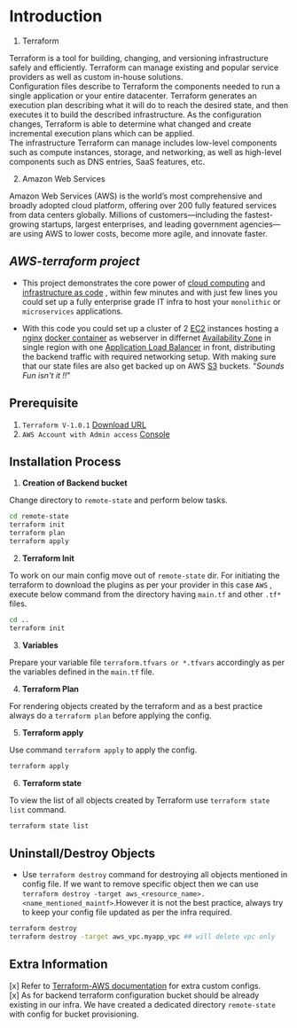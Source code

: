 
# Introduction 

1.  Terraform 

Terraform is a tool for building, changing, and versioning infrastructure safely and efficiently. Terraform can manage existing and popular service providers as well as custom in-house solutions.
</br>
Configuration files describe to Terraform the components needed to run a single application or your entire datacenter. Terraform generates an execution plan describing what it will do to reach the desired state, and then executes it to build the described infrastructure. As the configuration changes, Terraform is able to determine what changed and create incremental execution plans which can be applied.
</br>
The infrastructure Terraform can manage includes low-level components such as compute instances, storage, and networking, as well as high-level components such as DNS entries, SaaS features, etc.

2. Amazon Web Services 

Amazon Web Services (AWS) is the world’s most comprehensive and broadly adopted cloud platform, offering over 200 fully featured services from data centers globally. Millions of customers—including the fastest-growing startups, largest enterprises, and leading government agencies—are using AWS to lower costs, become more agile, and innovate faster.

## _AWS-terraform project_

- This project demonstrates the core power of [cloud computing](https://en.wikipedia.org/wiki/Cloud_computing (wiki cloud computing)) and [infrastructure as code](https://en.wikipedia.org/wiki/Infrastructure_as_code (IAAC wiki)) , within few minutes and with just few lines you could set up a fully enterprise grade IT infra to host your `monolithic` or `microservices` applications.

- With this code you could set up a cluster of 2 [EC2](https://docs.aws.amazon.com/ec2/index.html?nc2=h_ql_doc_ec2 (Amazon EC2)) instances hosting a [nginx](https://www.nginx.com/resources/glossary/nginx/ (Nginx webserver)) [docker container](https://www.docker.com/resources/what-container (docker container)) as webserver  in differnet [Availability Zone](https://aws.amazon.com/about-aws/global-infrastructure/regions_az/ (Amazon AZ)) in single region with one [Application Load Balancer](https://docs.aws.amazon.com/elasticloadbalancing/latest/application/introduction.html (AWS ALB)) in front, distributing the backend traffic with required networking setup. With making sure that our state files are also get backed up on AWS [S3](https://aws.amazon.com/s3/ (S3)) buckets.  "_Sounds Fun isn't it !!_"

## Prerequisite 

1. `Terraform V-1.0.1` [Download URL](https://www.terraform.io/downloads.html (Download Terraform))
2. `AWS Account with Admin access` [Console](https://aws.amazon.com/console/ (AWS console))


## Installation Process 

1.  __Creation of Backend bucket__

Change directory to `remote-state` and perform below tasks.

```bash
cd remote-state
terraform init
terraform plan
terraform apply 
```

2. __Terraform Init__

To work on our main config move out of `remote-state` dir.
For initiating the terraform to download the plugins as per your provider in this case `AWS` , execute below command from the directory having `main.tf` and other `.tf*` files.

```bash
cd ..
terraform init

```
 
3. __Variables__

Prepare your variable file `terraform.tfvars or *.tfvars`  accordingly as per the variables defined in the `main.tf` file.

4. __Terraform Plan__

For rendering  objects created by the terraform and as a best practice always do a `terraform plan` before applying the config. 

5. __Terraform apply__

Use command `terraform apply` to apply the config.

```bash
terraform apply
```

6. __Terraform state__

To view the list of all objects created by Terraform use `terraform state list` command.

```bash
terraform state list
```

## Uninstall/Destroy Objects

- Use `terraform destroy` command for destroying all objects mentioned in config file. If we want to remove specific object then we can use `terraform destroy -target aws_<resource_name>.<name_mentioned_maintf>`.However it is not the best practice, always try to keep your config file updated as per the infra required. 

```bash
terraform destroy 
terraform destroy -target aws_vpc.myapp_vpc ## will delete vpc only
```

## Extra Information

[x] Refer to [Terraform-AWS documentation](https://registry.terraform.io/providers/hashicorp/aws/latest/docs (AWS Provider Terraform)) for extra custom configs.
</br>
[x] As for backend terraform configuration bucket should be already existing in our infra. We have created a dedicated directory `remote-state` with config for bucket provisioning.
